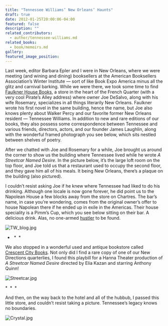 ```yaml
---
title: "Tennessee Williams’ New Orleans’ Haunts"
draft: true
date: 2012-01-25T20:00:06-04:00
featured: false
description: ""
related_contributors:
  - author/tennessee-williams.md
related_books:
  - book/memoirs.md
gallery:
featured_image_position: 
---
```


Last week, editor Barbara Epler and I were in New Orleans, where we were meeting (and wining and dining) booksellers at the American Booksellers Association’s Winter Institute — sort of like Book Expo America minus all the glitz and carnival barking. While we were there, we took some time to find [Faulkner House Books](http://www.faulknerhouse.net/), a store in the heart of the French Quarter (with a very cool Pirate’s Alley address) where owner Joe DeSalvo, along with his wife Rosemary, specializes in all things literarily New Orleans. Faulkner wrote his first novel in the same building, hence the name, but Joe also knows plenty about Walker Percy and our favorite former New Orleans resident — Tennessee Williams. In addition to new and rare editions of our books, they also possess some correspondence between Tennessee and various friends, directors, actors, and our founder James Laughlin, along with the wonderful framed photograph you see below, which sits nestled between shelves of poetry. 

After we chatted with Joe and Rosemary for a while, Joe brought us around the corner to show us the building where Tennessee lived while he wrote _A Streetcar Named Desire_. In the picture below, it’s the large loft room on the top floor, and Joe told us that a restaurant used to occupy the second floor, and they gave him all of his meals. It being New Orleans, there’s a plaque on the building (also pictured).

I couldn’t resist asking Joe if he knew where Tennessee had liked to do his drinking. Although one locale is now gone forever, he did point us to the Napolean House a few blocks away from the store on Chartres. The bar’s name, in case you’re wondering, comes from the original owner’s offer to house Napolean there if he ended up in exile in the Americas. Their house speciality is a Pimm’s Cup, which you see below sitting on their bar. A delicious drink. Alas, no one-armed [hustler](http://ndbooks.com/book/tales-of-desire) to be found.

![TW_blog.jpg](https://www.ndbooks.com/images/journal/TW_blog.jpg)

*  *  *

We also stopped in a wonderful used and antique bookstore called [Crescent City Books](http://www.crescentcitybooks.com). Not only did I find a rare copy of one of our New Directions quarterlies, I found this playbill for a Hanna Theater production of _A Streetcar Named Desire_ directed by Elia Kazan and starring Anthony Quinn!

![Streetcar.jpg](https://www.ndbooks.com/images/journal/Streetcar.jpg)

*  *  *

And then, on the way back to the hotel and all of the hubbub, I passed this little store, and couldn’t resist taking a picture. Tennessee’s legacy knows no boundaries.

![Crystal.jpg](https://www.ndbooks.com/images/journal/Crystal.jpg)

